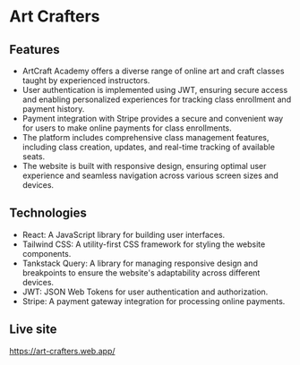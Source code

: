
# Art Crafters




## Features

- ArtCraft Academy offers a diverse range of online art and craft classes taught by experienced instructors.
- User authentication is implemented using JWT, ensuring secure access and enabling personalized experiences for tracking class enrollment and payment history.
- Payment integration with Stripe provides a secure and convenient way for users to make online payments for class enrollments.
- The platform includes comprehensive class management features, including class creation, updates, and real-time tracking of available seats.
- The website is built with responsive design, ensuring optimal user experience and seamless navigation across various screen sizes and devices.



## Technologies
- React: A JavaScript library for building user interfaces.
- Tailwind CSS: A utility-first CSS framework for styling the website components.
- Tankstack Query: A library for managing responsive design and breakpoints to ensure the website's adaptability across different devices.
- JWT: JSON Web Tokens for user authentication and authorization.
- Stripe: A payment gateway integration for processing online payments.
## Live site
https://art-crafters.web.app/